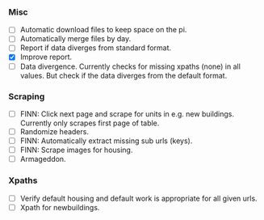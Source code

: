 
### Misc
- [ ] Automatic download files to keep space on the pi.
- [ ] Automatically merge files by day.
- [ ] Report if data diverges from standard format.
- [x] Improve report.
- [ ] Data divergence. Currently checks for missing xpaths (none) in all values. But check if the data diverges from the default format.

### Scraping
- [ ] FINN: Click next page and scrape for units in e.g. new buildings. Currently only scrapes first page of table.
- [ ] Randomize headers.
- [ ] FINN: Automatically extract missing sub urls (keys).
- [ ] FINN: Scrape images for housing.
- [ ] Armageddon.

### Xpaths
- [ ] Verify default housing and default work is appropriate for all given urls.
- [ ] Xpath for newbuildings.